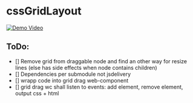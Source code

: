 # cssGridLayout
[![Demo Video](https://twitter.com/i/status/1208112244799803394)](https://twitter.com/weedshaker/status/1208112244799803394)

## ToDo:
- [] Remove grid from draggable node and find an other way for resize lines (else has side effects when node contains children)
- [] Dependencies per submodule not jsdelivery
- [] wrapp code into grid drag web-component
- [] grid drag wc shall listen to events: add element, remove element, output css + html